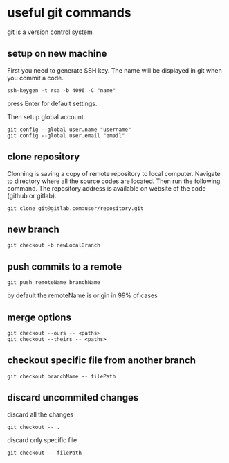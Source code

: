 # useful git commands

git is a version control system

## setup on new machine

First you need to generate SSH key. The name will be displayed in git when you commit a code.

```
ssh-keygen -t rsa -b 4096 -C "name"
```

press Enter for default settings.

Then setup global account.

```
git config --global user.name "username"
git config --global user.email "email"
```

## clone repository

Clonning is saving a copy of remote repository to local computer. Navigate to directory where all the source codes are located. Then run the following command. The repository address is available on website of the code (github or gitlab).

```
git clone git@gitlab.com:user/repository.git
```

## new branch

```
git checkout -b newLocalBranch
```


## push commits to a remote

```
git push remoteName branchName
```

by default the remoteName is origin in 99% of cases

## merge options

```
git checkout --ours -- <paths>
git checkout --theirs -- <paths>
```

## checkout specific file from another branch

```
git checkout branchName -- filePath
```

## discard uncommited changes

discard all the changes

```
git checkout -- .
```

discard only specific file

```
git checkout -- filePath
```